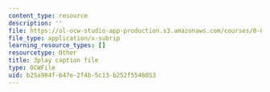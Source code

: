 ```yaml
---
content_type: resource
description: ''
file: https://ol-ocw-studio-app-production.s3.amazonaws.com/courses/8-01sc-classical-mechanics-fall-2016/b25a984f647e2f4b5c13b252f5546053_2oK7Eb0YZ9U.srt
file_type: application/x-subrip
learning_resource_types: []
resourcetype: Other
title: 3play caption file
type: OCWFile
uid: b25a984f-647e-2f4b-5c13-b252f5546053
---
```

